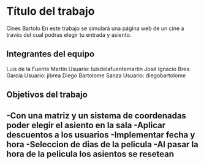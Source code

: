 # Título del trabajo

Cines Bartolo
En este trabajo se simulará una página web de un cine a través del cual podras elegir tu entrada y asiento.

## Integrantes del equipo

Luis de la Fuente Martin   Usuario: luisdelafuentemartin
José Ignacio Brea García   Usuario: jibrea
Diego Bartolome Sanza   Usuario: diegobartolome
## Objetivos del trabajo

-Con una matriz y un sistema de coordenadas poder elegir el asiento en la sala
-Aplicar descuentos a los usuarios 
-Implementar fecha y hora
-Seleccion de dias de la pelicula
-Al pasar la hora de la pelicula los asientos se resetean
-
